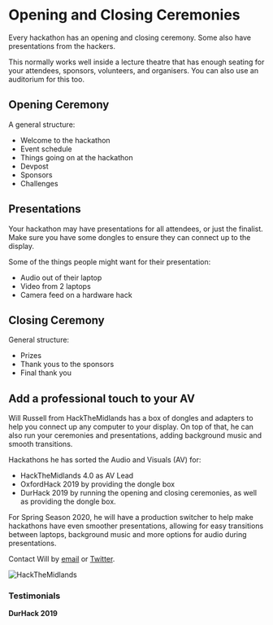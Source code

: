 # Opening and Closing Ceremonies

Every hackathon has an opening and closing ceremony. Some also have presentations from the hackers. 

This normally works well inside a lecture theatre that has enough seating for your attendees, sponsors, volunteers, and organisers. You can also use an auditorium for this too.

## Opening Ceremony

A general structure:

* Welcome to the hackathon
* Event schedule
* Things going on at the hackathon
* Devpost
* Sponsors
* Challenges

## Presentations

Your hackathon may have presentations for all attendees, or just the finalist. Make sure you have some dongles to ensure they can connect up to the display.

Some of the things people might want for their presentation:

* Audio out of their laptop
* Video from 2 laptops
* Camera feed on a hardware hack

## Closing Ceremony

General structure:
* Prizes
* Thank yous to the sponsors
* Final thank you

## Add a professional touch to your AV

Will Russell from HackTheMidlands has a box of dongles and adapters to help you connect up any computer to your display. 
On top of that, he can also run your ceremonies and presentations, adding background music and smooth transitions.

Hackathons he has sorted the Audio and Visuals (AV) for:
* HackTheMidlands 4.0 as AV Lead
* OxfordHack 2019 by providing the dongle box
* DurHack 2019 by running the opening and closing ceremonies, as well as providing the dongle box.

For Spring Season 2020, he will have a production switcher to help make hackathons have even smoother presentations, allowing for easy transitions between laptops, background music and more options for audio during presentations.

Contact Will by [email](mailto:will@hackthemidlands.com) or [Twitter](https://twitter.com/wrussell1999).

![HackTheMidlands](https://scontent.flhr6-1.fna.fbcdn.net/v/t1.0-9/74937010_2686380634738191_4123099145948889088_o.jpg?_nc_cat=110&_nc_ohc=Bb1EMgasXjsAQl39crrXeTbqlGogoQlhj5ZDSXF8HBvQ4TpHJQU2cSWrg&_nc_ht=scontent.flhr6-1.fna&oh=167bb9df5c168e6a428d107bdeb02b2c&oe=5E7CD377)

### Testimonials 

**DurHack 2019**